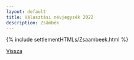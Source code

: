 ```yaml
---
layout: default
title: Választási névjegyzék 2022
description: Zsámbék
---
```


{% include settlementHTMLs/Zsaambeek.html %}

[Vissza](../)